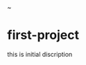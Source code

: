 ~                                                                                                                                                                                                                  
# first-project



this is initial discription